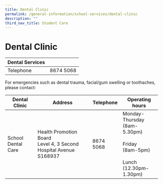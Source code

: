 ```yaml
---
title: Dental Clinic
permalink: /general-information/school-services/dental-clinic
description: ""
third_nav_title: Student Care
---
```

# **Dental Clinic**

| Dental Services 	|  	|
| ---	| ---	|
| Telephone 	| 8674 5068 	|

For emergencies such as dental trauma, facial/gum swelling or toothaches, please contact:

| Dental Clinic 	| Address 	| Telephone 	| Operating hours 	|
|---	|---	|---	|---	|
| School Dental Care 	| Health Promotion Board<br>Level 4, 3 Second Hospital Avenue S168937 	| 8674 5068 	| Monday- Thursday<br>(8am-5.30pm)<br><br>Friday<br>(8am-5pm)<br><br>Lunch<br>(12.30pm-1.30pm) 	|